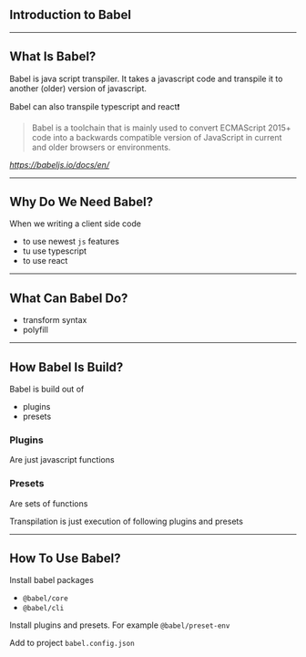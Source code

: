 ## Introduction to Babel

---

## What Is Babel?


Babel is java script transpiler. It takes a javascript code and transpile it to another (older) version of javascript.


Babel can also transpile typescript and react❗


> Babel is a toolchain that is mainly used to convert ECMAScript 2015+ code into a backwards compatible version of JavaScript in current and older browsers or environments.

*https://babeljs.io/docs/en/*

---

## Why Do We Need Babel?


When we writing a client side code
- to use newest `js` features
- tu use typescript
- to use react

---

## What Can Babel Do?


- transform syntax
- polyfill

---

## How Babel Is Build?


Babel is build out of 
- plugins
- presets


### Plugins
Are just javascript functions


### Presets
Are sets of functions


Transpilation is just execution of following plugins and presets

---

## How To Use Babel?


Install babel packages
- `@babel/core`
- `@babel/cli`


Install plugins and presets. For example `@babel/preset-env`


Add to project `babel.config.json`